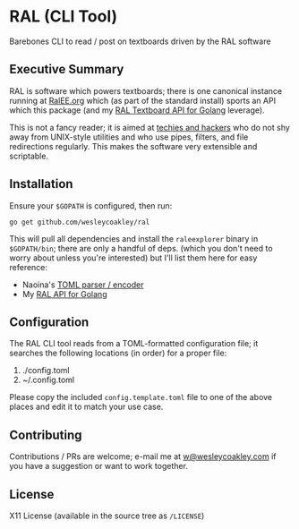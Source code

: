 RAL (CLI Tool)
==============

Barebones CLI to read / post on textboards driven by the RAL software

Executive Summary
-----------------

RAL is software which powers textboards; there is one canonical instance
running at [RalEE.org](https://ralee.org/) which (as part of the standard
install) sports an API which this package (and my [RAL Textboard API for
Golang](https://github.com/wesleycoakley/ral) leverage).

This is not a fancy reader; it is aimed at
[techies and hackers](http://catb.org/jargon/html/H/hacker.html) who
do not shy away from UNIX-style utilities and who use pipes,
filters, and file redirections regularly. This makes the software very
extensible and scriptable.

Installation
------------

Ensure your `$GOPATH` is configured, then run:

```
go get github.com/wesleycoakley/ral
```

This will pull all dependencies and install the `raleexplorer` binary in
`$GOPATH/bin`; there are only a handful of deps. (which you don't
need to worry about unless you're interested) but I'll list them here
for easy reference:

- Naoina's [TOML parser / encoder](https://github.com/naoina/toml)
- My [RAL API for Golang](https://github.com/wesleycoakley/ral-api)

Configuration
-------------

The RAL CLI tool reads from a TOML-formatted configuration file; it searches
the following locations (in order) for a proper file:

1. ./config.toml
2. ~/.config.toml

Please copy the included `config.template.toml` file to one of the above
places and edit it to match your use case.

Contributing
------------
Contributions / PRs are welcome; e-mail me at
[w@wesleycoakley.com](mailto:w@wesleycoakley.com) if you
have a suggestion or want to work together.

License
-------

X11 License (available in the source tree as `/LICENSE`)
